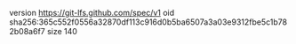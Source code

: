 version https://git-lfs.github.com/spec/v1
oid sha256:365c552f0556a32870df113c916d0b5ba6507a3a03e9312fbe5c1b782b08a6f7
size 140
